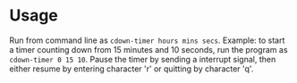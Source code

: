 # Usage

Run from command line as `cdown-timer hours mins secs`. Example: to start a timer counting down from
15 minutes and 10 seconds, run the program as `cdown-timer 0 15 10`. Pause the timer by sending a
<CTRL-C> interrupt signal, then either resume by entering character 'r' or quitting by character 'q'.

